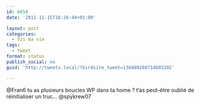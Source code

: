 ```yaml
---
id: 6650
date: '2011-11-15T16:26:44+01:00'

layout: post
categories:
  - Vis ma vie
tags:
  - tweet
format: status
publish_social: no
guid: 'http://tweets.local/?birdsite_tweet=136480260714803202'

---
```


@Fran6 tu as plusieurs boucles WP dans ta home ? t’as peut-être oublié de réinitialiser un truc… @spykrew07